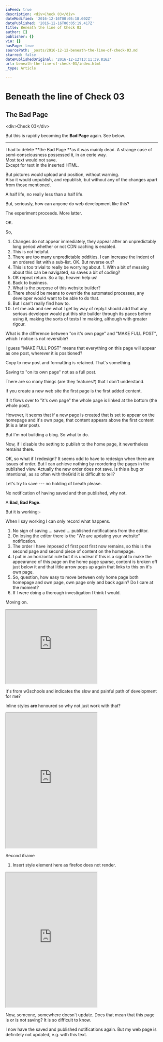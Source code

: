 ```yaml
---
inFeed: true
description: <div>Check 03</div>
dateModified: '2016-12-16T00:05:18.602Z'
datePublished: '2016-12-16T00:05:19.417Z'
title: Beneath the line of Check 03
author: []
publisher: {}
via: {}
hasPage: true
sourcePath: _posts/2016-12-12-beneath-the-line-of-check-03.md
starred: false
datePublishedOriginal: '2016-12-12T13:11:39.816Z'
url: beneath-the-line-of-check-03/index.html
_type: Article

---
```

# **Beneath the line of Check 03**

## **The Bad Page**

<div\>Check 03</div\>

But this is rapidly becoming the **Bad Page** again. See below.

---

I had to delete **the Bad Page **as it was mainly dead. A strange case of semi-consciousness possessed it, in an eerie way.  
Most text would not save.  
Except for text in the inserted HTML.

But pictures would upload and position, without warning.  
Also it would unpublish, and republish, but without any of the changes apart from those mentioned.

A half life, no really less than a half life.

But, seriously, how can anyone do web development like this?

The experiment proceeds. More latter.

OK.

So,

1. Changes do not appear immediately, they appear after an unpredictably long period whether or not CDN caching is enabled.
  1. This is not helpful.
  2. There are too many unpredictable oddities. I can increase the indent of an ordered list with a sub-list. OK. But reverse out?
  3. This is too trivial to really be worrying about.
    1. With a bit of messing about this can be navigated, so saves a bit of coding?
2. OK repeat return. So a tip, heaven help us!
3. Back to business.
  1. What is the purpose of this website builder?
  2. There should be means to override the automated processes, any developer would want to be able to do that.
  3. But I can't really find how to.
4. Let me ask and see what I get by way of reply.I should add that any serious developer would put this site builder through its paces before using it, making the sorts of tests I'm making, although with greater rigour.

What is the difference between "on it's own page" and "MAKE FULL POST", which I notice is not reversible?

I guess "MAKE FULL POST" means that everything on this page will appear as one post, wherever it is positioned?

Copy to new post and formatting is retained. That's something.

Saving to "on its own page" not as a full post.

There are so many things (are they features?) that I don't understand.

If you create a new web site the first page is the first added content.

If it flows over to "it's own page" the whole page is linked at the bottom (the whole post).

However, it seems that if a new page is created that is set to appear on the homepage and it's own page, that content appears above the first content (it is a later post).

But I'm not building a blog. So what to do.

Now, if I disable the setting to publish to the home page, it nevertheless remains there.

OK, so what if I redesign? It seems odd to have to redesign when there are issues of order. But I can achieve nothing by reordering the pages in the published view. Actually the new order does not save. Is this a bug or intentional, as so often with theGrid it is difficult to tell?

Let's try to save --- no holding of breath please.

No notification of having saved and then published, why not.

A **Bad, Bad Page.**

But it is working:-

When I say working I can only record what happens.

1. No sign of saving ... saved ... published notifications from the editor.
2. On losing the editor there is the "We are updating your website" notification.
3. The order I have imposed of first post first now remains, so this is the second page and second piece of content on the homepage.
4. I put in an horizontal rule but it is unclear if this is a signal to make the appearance of this page on the home page sparse, content is broken off just below it and that little arrow pops up again that links to this on it's own page.
5. So, question, how easy to move between only home page both homepage and own page, own page only and back again? Do I care at the moment?
  1. If I were doing a thorough investigation I think I would.

Moving on.

<iframe src="https://the-grid.github.io/ed-userhtml/?g=eJw1j8FSwzAMRO_9ip2eoYFya0xuHBi48gFObGINiuSxlZb-PQ6F287qzb6RC3RGtSvH5_3op6-56CrhflLWchq5Nf0tXxJZ7LMPgWQ-HR_yd78fdoBLx-FdJai4rsWtyX8FqMJSxOQzmWdMZFfoJ15kZi_hgFf7Rxathqx5ZV3rDST5vXxI8wa8NWvQ5Q4XsgSPJVrRrNyGBb5Evw3rORY8PmEhZtr8kvy4EVYPrsvDznXt3eEHs2lU1A" height="244" style=""></iframe>

It's from w3schools and indicates the slow and painful path of development for me?

Inline styles **are** honoured so why not just work with that?

<iframe src="https://the-grid.github.io/ed-userhtml/?g=eJydU7uS1DAQzP0VcyKwtyhLRXrn3QQoEh4BIUUgW7O2jrHGSPIeW9T9O9Ku93HHIyCz3NM9relREzpvp7gpALaz66JlB4N2hvA9a1PhCn4mCKBjF5hQEvdVmSE0YMeJfYRXEhxDH8ItlPASUEbte4xy8Lhd3R3YSoEm9LECkao1EfTMRgpY8J32QNZ9gzUY7uYRXZTfZ_T7z0jYRfZVmeEvHmktjm3F1_KKnOzFREr8XCePJXfFqfk7r1t48-kDbD2PYJ3BH3KII5Xh0u-shZRkFsHnLl4MSMS586H8TG7Z7KWeJnTm9WApDY5kR-zwIxusop9xtbj9l7p88Hr6f_HH30N8630S_nOKBwwoZWldv4T59whP-S2hO44Q5il_4znIx6JRp30qmlYHhKywFkOMU7hVamLa9zZK9r3qOCm5dL-gxAaam7qGoHcYIO6nZOgG6jpvZXMUhOC7tXjA9kK7D-rJuSYbUY7WyfsgNhcnzWGzrlfnmas42FDPwctkbZhbaTn9wt5bU3chqMu6CCjY5YEl7tUb2aXuKwHJRZ7oCVtGfwRVGkjxC4K9ILo" height="444" style=""></iframe>

Second iframe

1. Insert style element here as firefox does not render.

<iframe src="https://the-grid.github.io/ed-userhtml/?g=eJyVVlFv2zYQfq5_xdVDYTuLZCdpis5Osg3tMBTY2oc-DnugpLPFhhI1korjFv3v-46SXDtNOwxBDFG8O3733XdHXfmwM0xh1_D1OPB9mOfej29GJ_RpRFQpt9H1khYrLBpVFLre9Ktky9mtDklm7xOvP8aNzLqCnbyKFpX9-J3tb-18Ho3SrVNNBFCy3pRhSc8XTXRqrNdBW0BybFTQdxxDqfx242xbF0v6Yf0Cf5erA_SX0Rlx5yf07J603ztTwQ3XkhXZmu40b3GCC2Qd-dwx1zRtnM1UZnb9ixmdzEfleZpzHRwnRtccgQp1iTJ6g_Nkj90xXJV5a9oQ4QbbCKhn8mx4jfTOu8VWF6GUZJ-tCFgdr9l5mFMoudsku44LMCVASMzuT2lHwanar62rCD_7c5FYSm_CxNOH1gdStFU7CZFboLdG8pZoPigXZBFDxbj7eMvuEXzxNAHoU5LfmfB5TMMyY9h3bEh87Cxp_NbWnNJ7S28mxgCXrsFuG6gCoVAeDh2vujT2NUkSAC04qLzkgthwhVCw4RTJDDxKFXXdO6F2PUmN4zttWz-4dck8XgaceZZ-j2TJKqUzFAeAjAU_sdy1DV_gxfh93c76Mg6ivew0e1ju-UnPDtinbcngazjpSJc9HJR5r5HFKla90kWBhuU7iDOzAOt1wX5v9VK0c2Bna0jXCZ5oCDvXgYuGcRd8P3SQWIN9kiTixQOJe_3Bz9uKQ6kjM7cMdi2wP-iO5EDjNF07WwkZsweI2dgtXg2aPv_PwuANXqCAURboPvSxp7MFihXPiHY44JECyvq4gB0ScR7EeEBStPiY6Lrg-yUlZ19NnNc_vXrx6tevO4J8o-rYD1_Mk9wa6w6c4nGYgyzJCa1R1RVGkMbwUgbVOJN1J-RhBMsr8S20b4zaLeElJyaZsfntMOtkEkiFEE95FO4XXcXpBqHl1jnOg0w9eChDKoAE5WPDjAbD1pnppAyh8cv5fA3V-nRj7QaGjfZpbiu5LH5eq0qb3fU7v1WmmGAyjDJb7OjTY1MZwMpzUPJkP5ube1JtsKvRk8dGaPfSl6qwW-Ee1vEHE53cJlPT88vL0-F_kV7MTkm2j0wWp_EvfQloTwb6Ly4usLKNynUAfYv0udApOSZdPkua9BmdkscATDw7vUZySGF0NY_X5g3hEfeCbsKNeLd1HjukVDVa6Q-riinPogBi02P0cGrsZjqRLWivpxli33iPA-lHqBmzeMMhLaH_2Sq6zuekDLswpTFMIQlCFYp0TP3-nXIi7Fu6psLmrcy99J-W3e49pmAerJtOZPsvTJfrcXfm-O_JgXM_ruEvdmlnglT7w393KqPX7_7sGgtQu15Iy1AZXC37Mwd7CckG0fq4D8H8ULIxNiql99iHEOWkqpFL-VWpDfgzaY7O5be24GlwLc963N89IX5A7A_4_-E_f13N35xD5MfLGffQSCp-SXT0fbucQy376st14ttGnnlf1M8isV5Yo6tMeYxVRLgeD93YWLPb6JBat5mjERvkgPacj2_o6qkMZnXHXr7qAOgpJrXIs1cqeZdfj_H19sXtg58frTG9AqeVrtMP-BY8RBJldqijB7BwGfik9S4FtrLNUm3xijdOY_B5Pz_WzphGuG3AGvwPOgY3W5iNMZpYaB32ev67zTmw_AuVMmrL" height="444" style=""></iframe>

Now, someone, somewhere doesn't update. Does that mean that this page is or is not saving? It is so difficult to know.

I now have the saved and published notifications again. But my web page is definitely not updated, e.g. with this text.